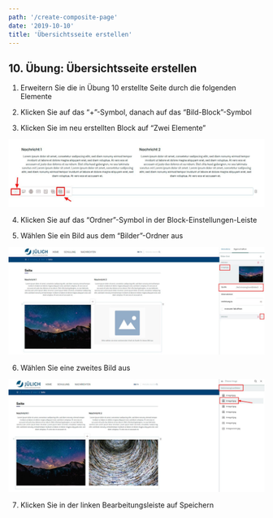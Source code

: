 ```yaml
---
path: '/create-composite-page'
date: '2019-10-10'
title: 'Übersichtsseite erstellen'
---
```


## 10. Übung: Übersichtsseite erstellen

1. Erweitern Sie die in Übung 10 erstellte Seite durch die folgenden Elemente

2. Klicken Sie auf das “+”-Symbol, danach auf das “Bild-Block”-Symbol

3. Klicken Sie im neu erstellten Block auf “Zwei Elemente”

![anotherblock](anotherblock.png)

4. Klicken Sie auf das “Ordner”-Symbol in der Block-Einstellungen-Leiste

5. Wählen Sie ein Bild aus dem “Bilder”-Ordner aus

![firstpicture](firstpicture.png)

6. Wählen Sie eine zweites Bild aus

![secondpicture](secondpicture.png)

7. Klicken Sie in der linken Bearbeitungsleiste auf Speichern

